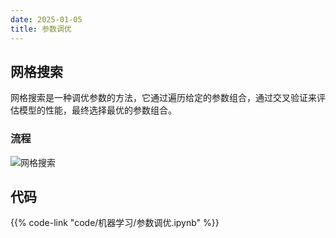 ```yaml
---
date: 2025-01-05
title: 参数调优
---
```


## 网格搜索

网格搜索是一种调优参数的方法，它通过遍历给定的参数组合，通过交叉验证来评估模型的性能，最终选择最优的参数组合。

### 流程

![网格搜索](/imgs/人工智能/机器学习/网格搜索.png)

## 代码

{{% code-link "code/机器学习/参数调优.ipynb" %}}
